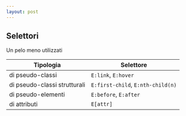 ```yaml
---
layout: post
---
```


## Selettori
Un pelo meno utilizzati
<table>
    <thead>
        <tr>
            <th>Tipologia</th>
            <th>Selettore</th>
        </tr>
    </thead>
    <tbody>
        <tr>
            <td>di pseudo-classi</td>
            <td><code>E:link</code>, <code>E:hover</code></td>
        </tr>
        <tr>
            <td>di pseudo-classi strutturali</td>
            <td><code>E:first-child</code>, <code>E:nth-child(n)</code></td>
        </tr>
        <tr>
            <td>di pseudo-elementi</td>
            <td><code>E:before</code>, <code>E:after</code></td>
        </tr>
        <tr>
            <td>di attributi</td>
            <td><code>E[attr]</code></td>
        </tr>
    </tbody>
</table>